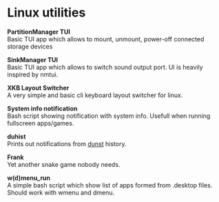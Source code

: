 # Linux utilities
**PartitionManager TUI**  
Basic TUI app which allows to mount, unmount, power-off connected storage devices

**SinkManager TUI**  
Basic TUI app which allows to switch sound output port. UI is heavily inspired by nmtui.

**XKB Layout Switcher**  
A very simple and basic cli keyboard layout switcher for linux.

**System info notification**  
Bash script showing notification with system info. Usefull when running fullscreen apps/games.

**duhist**  
Prints out notifications from [dunst](https://github.com/dunst-project/dunst) history.

**Frank**  
Yet another snake game nobody needs.

**w(d)menu_run**  
A simple bash script which show list of apps formed from .desktop files. Should work with wmenu and dmenu.
